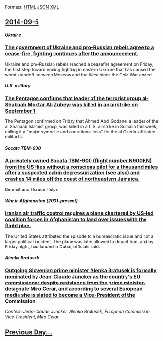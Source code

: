 
Formats: [HTML](2014/09/5/index.html)  [JSON](2014/09/5/index.json)  [XML](2014/09/5/index.xml)  

## [2014-09-5](/news/2014/09/5/index.md)

##### Ukraine
### [The government of Ukraine and pro-Russian rebels agree to a cease-fire, fighting continues after the announcement. ](/news/2014/09/5/the-government-of-ukraine-and-pro-russian-rebels-agree-to-a-cease-fire-fighting-continues-after-the-announcement.md)
Ukraine and pro-Russian rebels reached a ceasefire agreement on Friday, the first step toward ending fighting in eastern Ukraine that has caused the worst standoff between Moscow and the West since the Cold War ended.

##### U.S. military
### [The Pentagon confirms that leader of the terrorist group al-Shabaab Moktar Ali Zubeyr was killed in an airstrike on September 1. ](/news/2014/09/5/the-pentagon-confirms-that-leader-of-the-terrorist-group-al-shabaab-moktar-ali-zubeyr-was-killed-in-an-airstrike-on-september-1.md)
The Pentagon confirmed on Friday that Ahmed Abdi Godane, a leader of the al Shabaab Islamist group, was killed in a U.S. airstrike in Somalia this week, calling it a &quot;major symbolic and operational loss&quot; for the al Qaeda-affiliated militants.

##### Socata TBM-900
### [A privately owned Socata TBM-900 (flight number N900KN) from the US flies without a conscious pilot for a thousand miles after a suspected cabin depressurization (see also) and crashes 14 miles off the coast of northeastern Jamaica. ](/news/2014/09/5/a-privately-owned-socata-tbm-900-flight-number-n900kn-from-the-us-flies-without-a-conscious-pilot-for-a-thousand-miles-after-a-suspected-c.md)
Bennett and Horace Helps

##### War in Afghanistan (2001-present)
### [Iranian air traffic control requires a plane chartered by US-led coalition forces in Afghanistan to land over issues with the flight plan. ](/news/2014/09/5/iranian-air-traffic-control-requires-a-plane-chartered-by-us-led-coalition-forces-in-afghanistan-to-land-over-issues-with-the-flight-plan.md)
The United States attributed the episode to a bureaucratic issue and not a larger political incident. The plane was later allowed to depart Iran, and by Friday night, had landed in Dubai, officials said.

##### Alenka Bratusek
### [Outgoing Slovenian prime minister Alenka Bratusek is formally nominated by Jean-Claude Juncker as the country's EU commissioner despite resistance from the prime minister-designate Miro Cerar, and according to several European media she is slated to become a Vice-President of the Commission. ](/news/2014/09/5/outgoing-slovenian-prime-minister-alenka-bratua-ek-is-formally-nominated-by-jean-claude-juncker-as-the-country-s-eu-commissioner-despite-res.md)
_Context: Jean-Claude Juncker, Alenka Bratusek, European Commission Vice-President, Miro Cerar_

## [Previous Day...](/news/2014/09/4/index.md)

